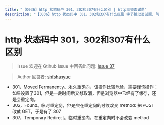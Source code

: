 ```yaml
---
title: "【Q036】http 状态码中 301，302和307有什么区别 | http高频面试题"
description: "【Q036】http 状态码中 301，302和307有什么区别 字节跳动面试题、阿里腾讯面试题、美团小米面试题。"
---
```


# http 状态码中 301，302和307有什么区别

> Issue
> 欢迎在 Gtihub Issue 中回答此问题: [Issue 37](https://github.com/shfshanyue/Daily-Question/issues/37)

> Author
> 回答者: [shfshanyue](https://github.com/shfshanyue)

- 301，Moved Permanently。永久重定向，该操作比较危险，需要谨慎操作：如果设置了301，但是一段时间后又想取消，但是浏览器中已经有了缓存，还是会重定向。
- 302，Found。临时重定向，但是会在重定向的时候改变 method: 把 POST 改成 GET，于是有了 307
- 307，Temporary Redirect。临时重定向，在重定向时不会改变 method
